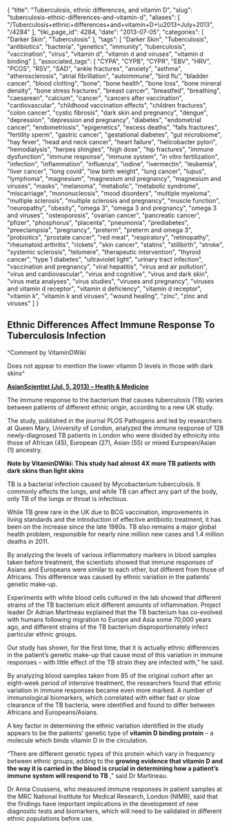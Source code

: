 {
    "title": "Tuberculosis, ethnic differences, and vitamin D",
    "slug": "tuberculosis-ethnic-differences-and-vitamin-d",
    "aliases": [
        "/Tuberculosis+ethnic+differences+and+vitamin+D+\u2013+July+2013",
        "/4284"
    ],
    "tiki_page_id": 4284,
    "date": "2013-07-05",
    "categories": [
        "Darker Skin",
        "Tuberculosis"
    ],
    "tags": [
        "Darker Skin",
        "Tuberculosis",
        "antibiotics",
        "bacteria",
        "genetics",
        "immunity",
        "tuberculosis",
        "vaccination",
        "virus",
        "vitamin d",
        "vitamin d and viruses",
        "vitamin d binding"
    ],
    "associated_tags": [
        "CYPA",
        "CYPB",
        "CYPR",
        "EBV",
        "HRV",
        "PCOS",
        "RSV",
        "SAD",
        "ankle fractures",
        "anxiety",
        "asthma",
        "atherosclerosis",
        "atrial fibrillation",
        "autoimmune",
        "bird flu",
        "bladder cancer",
        "blood clotting",
        "bone",
        "bone health",
        "bone loss",
        "bone mineral density",
        "bone stress fractures",
        "breast cancer",
        "breastfed",
        "breathing",
        "caesarean",
        "calcium",
        "cancer",
        "cancers after vaccination",
        "cardiovascular",
        "childhood vaccination effects",
        "children fractures",
        "colon cancer",
        "cystic fibrosis",
        "dark skin and pregnancy",
        "dengue",
        "depression",
        "depression and pregnancy",
        "diabetes",
        "endometrial cancer",
        "endometriosis",
        "epigenetics",
        "excess deaths",
        "falls fractures",
        "fertility sperm",
        "gastric cancer",
        "gestational diabetes",
        "gut microbiome",
        "hay fever",
        "head and neck cancer",
        "heart failure",
        "helicobacter pylori",
        "hemodialysis",
        "herpes shingles",
        "high dose",
        "hip fractures",
        "immune dysfunction",
        "immune response",
        "immune system",
        "in vitro fertilization",
        "infection",
        "inflammation",
        "influenza",
        "iodine",
        "ivermectin",
        "leukemia",
        "liver cancer",
        "long covid",
        "low birth weight",
        "lung cancer",
        "lupus",
        "lymphoma",
        "magnesium",
        "magnesium and pregnancy",
        "magnesium and viruses",
        "masks",
        "melanoma",
        "metabolic",
        "metabolic syndrome",
        "miscarriage",
        "mononucleosis",
        "mood disorders",
        "multiple myeloma",
        "multiple sclerosis",
        "multiple sclerosis and pregnancy",
        "muscle function",
        "neuropathy",
        "obesity",
        "omega 3",
        "omega 3 and pregnancy",
        "omega 3 and viruses",
        "osteoporosis",
        "ovarian cancer",
        "pancreatic cancer",
        "pfizer",
        "phosphorus",
        "placenta",
        "pneumonia",
        "prediabetes",
        "preeclampsia",
        "pregnancy",
        "preterm",
        "preterm and omega 3",
        "probiotics",
        "prostate cancer",
        "red meat",
        "respiratory",
        "retinopathy",
        "rheumatoid arthritis",
        "rickets",
        "skin cancer",
        "statins",
        "stillbirth",
        "stroke",
        "systemic sclerosis",
        "telomere",
        "therapeutic intervention",
        "thyroid cancer",
        "type 1 diabetes",
        "ultraviolet light",
        "urinary tract infection",
        "vaccination and pregnancy",
        "viral hepatitis",
        "virus and air pollution",
        "virus and cardiovascular",
        "virus and cognitive",
        "virus and dark skin",
        "virus meta analyses",
        "virus studies",
        "viruses and pregnancy",
        "viruses and vitamin d receptor",
        "vitamin d deficiency",
        "vitamin d receptor",
        "vitamin k",
        "vitamin k and viruses",
        "wound healing",
        "zinc",
        "zinc and viruses"
    ]
}


## Ethnic Differences Affect Immune Response To Tuberculosis Infection

^Comment by VitaminDWiki

Does not appear to mention the lower vitamin D levels in those with dark skins^

 **[AsianScientist (Jul. 5, 2013) – Health & Medicine](http://trap.it/#!traps/id/907cd246-0855-49f4-97b4-04aaff5e62f3/articles/6HsUm3uJq0064crtMTSu%20)** 

The immune response to the bacterium that causes tuberculosis (TB) varies between patients of different ethnic origin, according to a new UK study.

The study, published in the journal PLOS Pathogens and led by researchers at Queen Mary, University of London, analyzed the immune response of 128 newly-diagnosed TB patients in London who were divided by ethnicity into those of African (45), European (27), Asian (55) or mixed European/Asian (1) ancestry.

 **Note by VitaminDWiki: This study had almost 4X more TB patients with dark skins than light skins** 

TB is a bacterial infection caused by Mycobacterium tuberculosis. It commonly affects the lungs, and while TB can affect any part of the body, only TB of the lungs or throat is infectious.

While TB grew rare in the UK due to BCG vaccination, improvements in living standards and the introduction of effective antibiotic treatment, it has been on the increase since the late 1980s. TB also remains a major global health problem, responsible for nearly nine million new cases and 1.4 million deaths in 2011.

By analyzing the levels of various inflammatory markers in blood samples taken before treatment, the scientists showed that immune responses of Asians and Europeans were similar to each other, but different from those of Africans. This difference was caused by ethnic variation in the patients’ genetic make-up.

Experiments with white blood cells cultured in the lab showed that different strains of the TB bacterium elicit different amounts of inflammation. Project leader Dr Adrian Martineau explained that the TB bacterium has co-evolved with humans following migration to Europe and Asia some 70,000 years ago, and different strains of the TB bacterium disproportionately infect particular ethnic groups.

Our study has shown, for the first time, that it is actually ethnic differences in the patient’s genetic make-up that cause most of this variation in immune responses – with little effect of the TB strain they are infected with,” he said.

By analyzing blood samples taken from 85 of the original cohort after an eight-week period of intensive treatment, the researchers found that ethnic variation in immune responses became even more marked. A number of immunological biomarkers, which correlated with either fast or slow clearance of the TB bacteria, were identified and found to differ between Africans and Europeans/Asians.

A key factor in determining the ethnic variation identified in the study appears to be the patients’ genetic type of  **vitamin D binding protein**  – a molecule which binds vitamin D in the circulation.

“There are different genetic types of this protein which vary in frequency between ethnic groups, adding to the  **growing evidence that vitamin D and the way it is carried in the blood is crucial in determining how a patient’s immune system will respond to TB** ,” said Dr Martineau.

Dr Anna Coussens, who measured immune responses in patient samples at the MRC National Institute for Medical Research, London (NIMR), said that the findings have important implications in the development of new diagnostic tests and biomarkers, which will need to be validated in different ethnic populations before use.